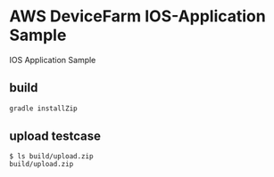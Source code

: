 # AWS DeviceFarm IOS-Application Sample

IOS Application Sample

## build

```bash
gradle installZip
```

## upload testcase 

```
$ ls build/upload.zip
build/upload.zip
```